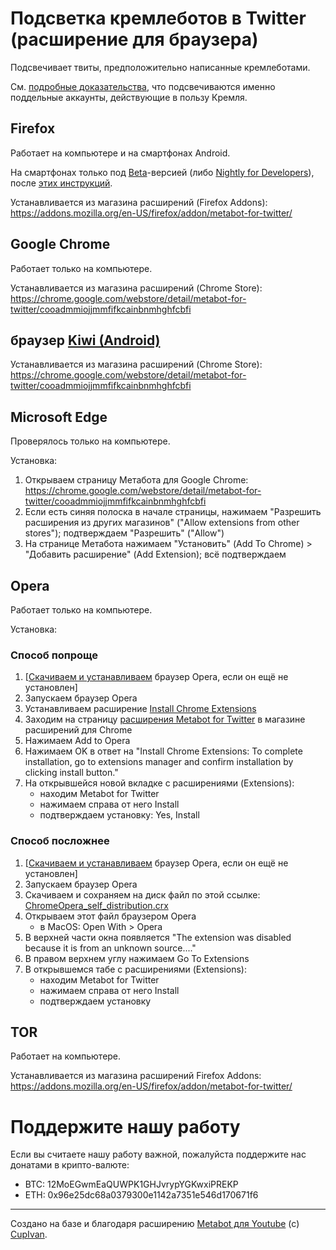 # Подсветка кремлеботов в Twitter (расширение для браузера)

Подсвечивает твиты, предположительно написанные кремлеботами.

См. [подробные доказательства](https://twitter.com/antibot4navalny/status/1658713744665374722), что подсвечиваются именно поддельные аккаунты, действующие в пользу Кремля.

## Firefox
Работает на компьютере и на смартфонах Android.

На смартфонах только под [Beta](https://play.google.com/store/apps/details?id=org.mozilla.firefox_beta)-версией (либо [Nightly for Developers](https://play.google.com/store/apps/details?id=org.mozilla.fenix)), после [этих инструкций](https://support.mozilla.org/en-US/kb/extended-add-support).

Устанавливается из магазина расширений (Firefox Addons):  
https://addons.mozilla.org/en-US/firefox/addon/metabot-for-twitter/

## Google Chrome
Работает только на компьютере.

Устанавливается из магазина расширений (Chrome Store):  
https://chrome.google.com/webstore/detail/metabot-for-twitter/cooadmmiojjmmfifkcainbnmhghfcbfi

## браузер [Kiwi (Android)](https://play.google.com/store/apps/details?id=com.kiwibrowser.browser)

Устанавливается из магазина расширений (Chrome Store):  
https://chrome.google.com/webstore/detail/metabot-for-twitter/cooadmmiojjmmfifkcainbnmhghfcbfi


## Microsoft Edge
Проверялось только на компьютере.

Установка:
1. Открываем страницу Метабота для Google Chrome:  
  https://chrome.google.com/webstore/detail/metabot-for-twitter/cooadmmiojjmmfifkcainbnmhghfcbfi
3. Если есть синяя полоска в начале страницы, нажимаем "Разрешить расширения из других магазинов" ("Allow extensions from other stores"); подтверждаем "Разрешить" ("Allow")
4. На странице Метабота нажимаем "Установить" (Add To Chrome) > "Добавить расширение" (Add Extension); всё подтверждаем




## Opera
Работает только на компьютере.

Установка:
### Способ попроще
1. [[Скачиваем и устанавливаем](https://www.opera.com/download) браузер Opera, если он ещё не установлен]
2. Запускаем браузер Opera
3. Устанавливаем расширение [Install Chrome Extensions](https://addons.opera.com/en/extensions/details/install-chrome-extensions/)
4. Заходим на страницу [расширения Metabot for Twitter](https://chrome.google.com/webstore/detail/metabot-for-twitter/cooadmmiojjmmfifkcainbnmhghfcbfi) в магазине расширений для Chrome
5. Нажимаем Add to Opera
6. Нажимаем OK в ответ на "Install Chrome Extensions: To complete installation, go to extensions manager and confirm installation by clicking install button."
7. На открывшейся новой вкладке с расширениями (Extensions):
   - находим Metabot for Twitter
   - нажимаем справа от него Install
   - подтверждаем установку: Yes, Install


### Способ посложнее
1. [[Скачиваем и устанавливаем](https://www.opera.com/download) браузер Opera, если он ещё не установлен]
2. Запускаем браузер Opera
3. Скачиваем и сохраняем на диск файл по этой ссылке: [ChromeOpera_self_distribution.crx](https://raw.githubusercontent.com/antibot4navalny/metabot/master/releases/ChromeOpera_self_distribution.crx)
4. Открываем этот файл браузером Opera
    - в MacOS: Open With > Opera
5. В верхней части окна появляется "The extension was disabled because it is from an unknown source...."
6. В правом верхнем углу нажимаем Go To Extensions
7. В открывшемся табе с расширениями (Extensions):
    - находим Metabot for Twitter
    - нажимаем справа от него Install
    - подтверждаем установку

## TOR
Работает на компьютере.

Устанавливается из магазина расширений Firefox Addons:  
https://addons.mozilla.org/en-US/firefox/addon/metabot-for-twitter/


# Поддержите нашу работу



Если вы считаете нашу работу важной, пожалуйста поддержите нас донатами в крипто-валюте: 
   - BTC: 12MoEGwmEaQUWPK1GHJvrypYGKwxiPREKP
   - ETH: 0x96e25dc68a0379300e1142a7351e546d170671f6


----
Создано на базе и благодаря расширению [Metabot для Youtube](https://github.com/CupIvan/metabot) (c) [CupIvan](https://github.com/CupIvan).
